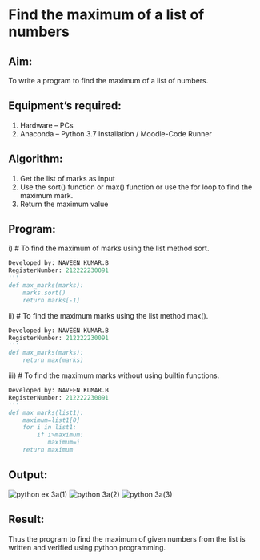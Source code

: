# Find the maximum of a list of numbers
## Aim:
To write a program to find the maximum of a list of numbers.
## Equipment’s required:
1.	Hardware – PCs
2.	Anaconda – Python 3.7 Installation / Moodle-Code Runner
## Algorithm:
1.	Get the list of marks as input
2.	Use the sort() function or max() function or use the for loop to find the maximum mark.
3.	Return the maximum value
## Program:

i)	# To find the maximum of marks using the list method sort.
```Python
Developed by: NAVEEN KUMAR.B
RegisterNumber: 212222230091
'''
def max_marks(marks):
    marks.sort()
    return marks[-1]


```

ii)	# To find the maximum marks using the list method max().
```Python
Developed by: NAVEEN KUMAR.B
RegisterNumber: 212222230091
'''
def max_marks(marks):
    return max(marks)


```

iii) # To find the maximum marks without using builtin functions.
```Python
Developed by: NAVEEN KUMAR.B
RegisterNumber: 212222230091
'''
def max_marks(list1):
    maximum=list1[0]
    for i in list1:
        if i>maximum:
           maximum=i
    return maximum    


```

## Output:
![python ex 3a(1)](https://github.com/mrnaviz/FindMaximum/assets/123350791/1cf4ea27-edc9-4854-a480-bdbbf0a1d6ad)
![python 3a(2)](https://github.com/mrnaviz/FindMaximum/assets/123350791/35d40c47-dbac-4614-8a54-6995ca0a30ad)
![python 3a(3)](https://github.com/mrnaviz/FindMaximum/assets/123350791/97c4de02-b905-4941-918e-2e07c1e5d065)

## Result:
Thus the program to find the maximum of given numbers from the list is written and verified using python programming.
